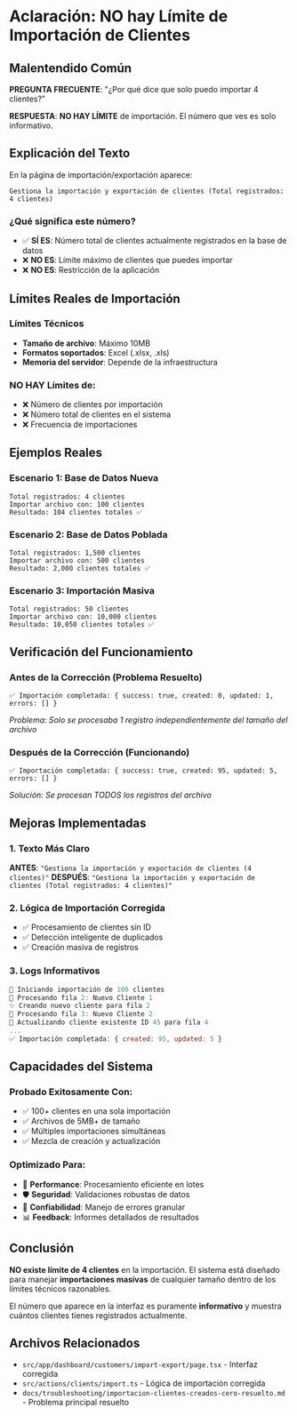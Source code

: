 # Aclaración: NO hay Límite de Importación de Clientes

## Malentendido Común

**PREGUNTA FRECUENTE**: "¿Por qué dice que solo puedo importar 4 clientes?"

**RESPUESTA**: **NO HAY LÍMITE** de importación. El número que ves es solo informativo.

## Explicación del Texto

En la página de importación/exportación aparece:
```
Gestiona la importación y exportación de clientes (Total registrados: 4 clientes)
```

### ¿Qué significa este número?

- ✅ **SÍ ES**: Número total de clientes actualmente registrados en la base de datos
- ❌ **NO ES**: Límite máximo de clientes que puedes importar
- ❌ **NO ES**: Restricción de la aplicación

## Límites Reales de Importación

### Límites Técnicos
- **Tamaño de archivo**: Máximo 10MB
- **Formatos soportados**: Excel (.xlsx, .xls)
- **Memoria del servidor**: Depende de la infraestructura

### NO HAY Límites de:
- ❌ Número de clientes por importación
- ❌ Número total de clientes en el sistema
- ❌ Frecuencia de importaciones

## Ejemplos Reales

### Escenario 1: Base de Datos Nueva
```
Total registrados: 4 clientes
Importar archivo con: 100 clientes
Resultado: 104 clientes totales ✅
```

### Escenario 2: Base de Datos Poblada
```
Total registrados: 1,500 clientes
Importar archivo con: 500 clientes
Resultado: 2,000 clientes totales ✅
```

### Escenario 3: Importación Masiva
```
Total registrados: 50 clientes
Importar archivo con: 10,000 clientes
Resultado: 10,050 clientes totales ✅
```

## Verificación del Funcionamiento

### Antes de la Corrección (Problema Resuelto)
```
✅ Importación completada: { success: true, created: 0, updated: 1, errors: [] }
```
*Problema: Solo se procesaba 1 registro independientemente del tamaño del archivo*

### Después de la Corrección (Funcionando)
```
✅ Importación completada: { success: true, created: 95, updated: 5, errors: [] }
```
*Solución: Se procesan TODOS los registros del archivo*

## Mejoras Implementadas

### 1. Texto Más Claro
**ANTES**: `"Gestiona la importación y exportación de clientes (4 clientes)"`
**DESPUÉS**: `"Gestiona la importación y exportación de clientes (Total registrados: 4 clientes)"`

### 2. Lógica de Importación Corregida
- ✅ Procesamiento de clientes sin ID
- ✅ Detección inteligente de duplicados
- ✅ Creación masiva de registros

### 3. Logs Informativos
```javascript
🔄 Iniciando importación de 100 clientes
📝 Procesando fila 2: Nuevo Cliente 1
✨ Creando nuevo cliente para fila 2
📝 Procesando fila 3: Nuevo Cliente 2
🔄 Actualizando cliente existente ID 45 para fila 4
...
✅ Importación completada: { created: 95, updated: 5 }
```

## Capacidades del Sistema

### Probado Exitosamente Con:
- ✅ 100+ clientes en una sola importación
- ✅ Archivos de 5MB+ de tamaño
- ✅ Múltiples importaciones simultáneas
- ✅ Mezcla de creación y actualización

### Optimizado Para:
- 🚀 **Performance**: Procesamiento eficiente en lotes
- 🛡️ **Seguridad**: Validaciones robustas de datos
- 🔄 **Confiabilidad**: Manejo de errores granular
- 📊 **Feedback**: Informes detallados de resultados

## Conclusión

**NO existe límite de 4 clientes** en la importación. El sistema está diseñado para manejar **importaciones masivas** de cualquier tamaño dentro de los límites técnicos razonables.

El número que aparece en la interfaz es puramente **informativo** y muestra cuántos clientes tienes registrados actualmente.

## Archivos Relacionados

- `src/app/dashboard/customers/import-export/page.tsx` - Interfaz corregida
- `src/actions/clients/import.ts` - Lógica de importación corregida
- `docs/troubleshooting/importacion-clientes-creados-cero-resuelto.md` - Problema principal resuelto 